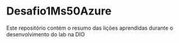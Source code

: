 # Desafio1Ms50Azure
Este repositório contém o resumo das lições aprendidas durante o desenvolvimento do lab na DIO
